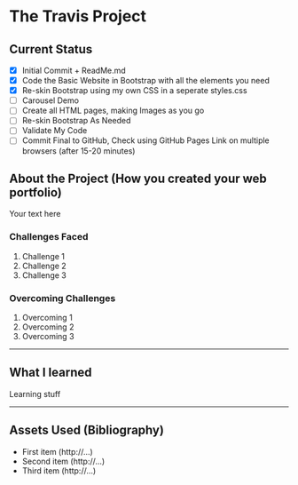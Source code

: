# The Travis Project

## Current Status 

- [x] Initial Commit + ReadMe.md
- [x] Code the Basic Website in Bootstrap with all the elements you need
- [x] Re-skin Bootstrap using my own CSS in a seperate styles.css
- [ ] Carousel Demo 
- [ ] Create all HTML pages, making Images as you go
- [ ] Re-skin Bootstrap As Needed 
- [ ] Validate My Code
- [ ] Commit Final to GitHub, Check using GitHub Pages Link on multiple browsers (after 15-20 minutes)

## About the Project (How you created your web portfolio)

Your text here

### Challenges Faced 

1. Challenge 1
2. Challenge 2
3. Challenge 3

### Overcoming Challenges

1. Overcoming 1
2. Overcoming 2
3. Overcoming 3

---

## What I learned

Learning stuff

---

## Assets Used (Bibliography)

- First item (http://...)
- Second item (http://...)
- Third item (http://...)
